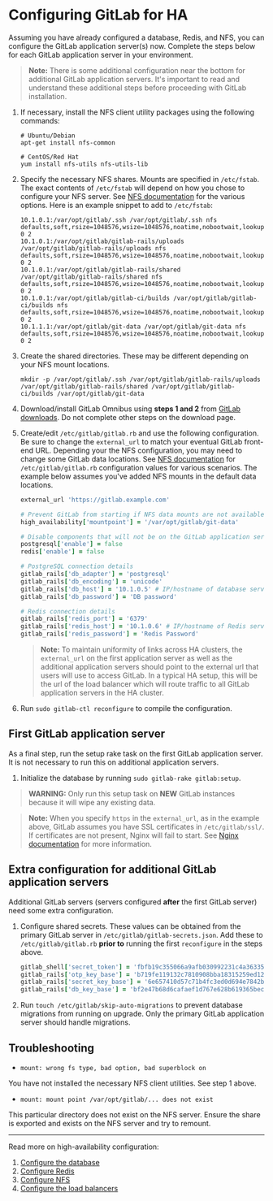 # Configuring GitLab for HA

Assuming you have already configured a database, Redis, and NFS, you can
configure the GitLab application server(s) now. Complete the steps below
for each GitLab application server in your environment.

> **Note:** There is some additional configuration near the bottom for
  additional GitLab application servers. It's important to read and understand
  these additional steps before proceeding with GitLab installation.

1. If necessary, install the NFS client utility packages using the following
   commands:

    ```
    # Ubuntu/Debian
    apt-get install nfs-common

    # CentOS/Red Hat
    yum install nfs-utils nfs-utils-lib
    ```

1. Specify the necessary NFS shares. Mounts are specified in
   `/etc/fstab`. The exact contents of `/etc/fstab` will depend on how you chose
   to configure your NFS server. See [NFS documentation](nfs.md) for the various
   options. Here is an example snippet to add to `/etc/fstab`:

    ```
    10.1.0.1:/var/opt/gitlab/.ssh /var/opt/gitlab/.ssh nfs defaults,soft,rsize=1048576,wsize=1048576,noatime,nobootwait,lookupcache=positive 0 2
    10.1.0.1:/var/opt/gitlab/gitlab-rails/uploads /var/opt/gitlab/gitlab-rails/uploads nfs defaults,soft,rsize=1048576,wsize=1048576,noatime,nobootwait,lookupcache=positive 0 2
    10.1.0.1:/var/opt/gitlab/gitlab-rails/shared /var/opt/gitlab/gitlab-rails/shared nfs defaults,soft,rsize=1048576,wsize=1048576,noatime,nobootwait,lookupcache=positive 0 2
    10.1.0.1:/var/opt/gitlab/gitlab-ci/builds /var/opt/gitlab/gitlab-ci/builds nfs defaults,soft,rsize=1048576,wsize=1048576,noatime,nobootwait,lookupcache=positive 0 2
    10.1.1.1:/var/opt/gitlab/git-data /var/opt/gitlab/git-data nfs defaults,soft,rsize=1048576,wsize=1048576,noatime,nobootwait,lookupcache=positive 0 2
    ```

1. Create the shared directories. These may be different depending on your NFS
   mount locations.

    ```
    mkdir -p /var/opt/gitlab/.ssh /var/opt/gitlab/gitlab-rails/uploads /var/opt/gitlab/gitlab-rails/shared /var/opt/gitlab/gitlab-ci/builds /var/opt/gitlab/git-data
    ```

1. Download/install GitLab Omnibus using **steps 1 and 2** from
   [GitLab downloads](https://about.gitlab.com/downloads). Do not complete other
   steps on the download page.
1. Create/edit `/etc/gitlab/gitlab.rb` and use the following configuration.
   Be sure to change the `external_url` to match your eventual GitLab front-end
   URL. Depending your the NFS configuration, you may need to change some GitLab
   data locations. See [NFS documentation](nfs.md) for `/etc/gitlab/gitlab.rb`
   configuration values for various scenarios. The example below assumes you've
   added NFS mounts in the default data locations.
    
    ```ruby
    external_url 'https://gitlab.example.com'

    # Prevent GitLab from starting if NFS data mounts are not available
    high_availability['mountpoint'] = '/var/opt/gitlab/git-data'
    
    # Disable components that will not be on the GitLab application server
    postgresql['enable'] = false
    redis['enable'] = false
    
    # PostgreSQL connection details
    gitlab_rails['db_adapter'] = 'postgresql'
    gitlab_rails['db_encoding'] = 'unicode'
    gitlab_rails['db_host'] = '10.1.0.5' # IP/hostname of database server
    gitlab_rails['db_password'] = 'DB password'
    
    # Redis connection details
    gitlab_rails['redis_port'] = '6379'
    gitlab_rails['redis_host'] = '10.1.0.6' # IP/hostname of Redis server
    gitlab_rails['redis_password'] = 'Redis Password'
    ```
    
    > **Note:** To maintain uniformity of links across HA clusters, the `external_url` 
    on the first application server as well as the additional application 
    servers should point to the external url that users will use to access GitLab. 
    In a typical HA setup, this will be the url of the load balancer which will
    route traffic to all GitLab application servers in the HA cluster. 

1. Run `sudo gitlab-ctl reconfigure` to compile the configuration.

## First GitLab application server

As a final step, run the setup rake task on the first GitLab application server.
It is not necessary to run this on additional application servers.

1. Initialize the database by running `sudo gitlab-rake gitlab:setup`.

> **WARNING:** Only run this setup task on **NEW** GitLab instances because it
  will wipe any existing data.

> **Note:** When you specify `https` in the `external_url`, as in the example
  above, GitLab assumes you have SSL certificates in `/etc/gitlab/ssl/`. If
  certificates are not present, Nginx will fail to start. See
  [Nginx documentation](http://docs.gitlab.com/omnibus/settings/nginx.html#enable-https)
  for more information.

## Extra configuration for additional GitLab application servers

Additional GitLab servers (servers configured **after** the first GitLab server)
need some extra configuration.

1. Configure shared secrets. These values can be obtained from the primary
   GitLab server in `/etc/gitlab/gitlab-secrets.json`. Add these to
   `/etc/gitlab/gitlab.rb` **prior to** running the first `reconfigure` in
   the steps above.

    ```ruby
    gitlab_shell['secret_token'] = 'fbfb19c355066a9afb030992231c4a363357f77345edd0f2e772359e5be59b02538e1fa6cae8f93f7d23355341cea2b93600dab6d6c3edcdced558fc6d739860'
    gitlab_rails['otp_key_base'] = 'b719fe119132c7810908bba18315259ed12888d4f5ee5430c42a776d840a396799b0a5ef0a801348c8a357f07aa72bbd58e25a84b8f247a25c72f539c7a6c5fa'
    gitlab_rails['secret_key_base'] = '6e657410d57c71b4fc3ed0d694e7842b1895a8b401d812c17fe61caf95b48a6d703cb53c112bc01ebd197a85da81b18e29682040e99b4f26594772a4a2c98c6d'
    gitlab_rails['db_key_base'] = 'bf2e47b68d6cafaef1d767e628b619365becf27571e10f196f98dc85e7771042b9203199d39aff91fcb6837c8ed83f2a912b278da50999bb11a2fbc0fba52964'
    ```

1. Run `touch /etc/gitlab/skip-auto-migrations` to prevent database migrations
   from running on upgrade. Only the primary GitLab application server should
   handle migrations.

## Troubleshooting

- `mount: wrong fs type, bad option, bad superblock on`

You have not installed the necessary NFS client utilities. See step 1 above.

- `mount: mount point /var/opt/gitlab/... does not exist`

This particular directory does not exist on the NFS server. Ensure
the share is exported and exists on the NFS server and try to remount.

---

Read more on high-availability configuration:

1. [Configure the database](database.md)
1. [Configure Redis](redis.md)
1. [Configure NFS](nfs.md)
1. [Configure the load balancers](load_balancer.md)
